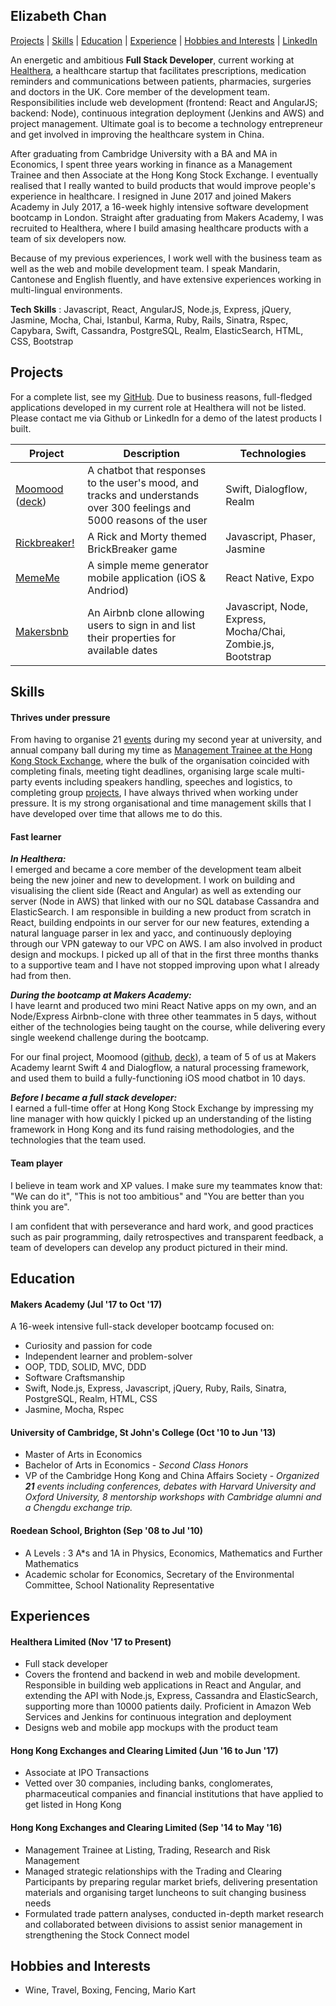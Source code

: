 ## Elizabeth Chan
[Projects](#projects) | [Skills](#skills) | [Education](#education) | [Experience](#experience) | [Hobbies and Interests](#hobbies-and-interests) | [LinkedIn](https://www.linkedin.com/in/elizabeth-chan-7221b38b/)

An energetic and ambitious **Full Stack Developer**, current working at [Healthera](https://healthera.co.uk/), a healthcare startup that facilitates prescriptions, medication reminders and communications between patients, pharmacies, surgeries and doctors in the UK. Core member of the development team.  Responsibilities include web development (frontend: React and AngularJS; backend: Node), continuous integration deployment (Jenkins and AWS) and project management. Ultimate goal is to become a technology entrepreneur and get involved in improving the healthcare system in China.

After graduating from Cambridge University with a BA and MA in Economics, I spent three years working in finance as a Management Trainee and then Associate at the Hong Kong Stock Exchange. I eventually realised that I really wanted to build products that would improve people's experience in healthcare.  I resigned in June 2017 and joined Makers Academy in July 2017, a 16-week highly intensive software development bootcamp in London.  Straight after graduating from Makers Academy, I was recruited to Healthera, where I build amasing healthcare products with a team of six developers now.

Because of my previous experiences, I work well with the business team as well as the web and mobile development team.  I speak Mandarin, Cantonese and English fluently, and have extensive experiences working in multi-lingual environments.

**Tech Skills** : Javascript, React, AngularJS, Node.js, Express, jQuery, Jasmine, Mocha, Chai, Istanbul, Karma, Ruby, Rails, Sinatra, Rspec, Capybara, Swift, Cassandra, PostgreSQL, Realm, ElasticSearch, HTML, CSS, Bootstrap

## Projects
For a complete list, see my [GitHub](https://github.com/elizabethcsw?tab=repositories).  Due to business reasons, full-fledged applications developed in my current role at Healthera will not be listed.  Please contact me via Github or LinkedIn for a demo of the latest products I built.

| Project  | Description | Technologies |
| ------------- | ------------- | ------------- |
| [Moomood](https://github.com/jenniferbacon01/moomood) ([deck](http://slides.com/elizabethchan/deck-1/fullscreen)) | A chatbot that responses to the user's mood, and tracks and understands  over 300 feelings and 5000 reasons of the user  | Swift, Dialogflow, Realm |
|[Rickbreaker!](https://github.com/ofrost617/slofe-brickbreaker) | A Rick and Morty themed BrickBreaker game  | Javascript, Phaser, Jasmine |
| [MemeMe](https://github.com/elizabethcsw/reactNativeApp) | A simple meme generator mobile application (iOS & Andriod)| React Native, Expo |
| [Makersbnb](https://github.com/elizabethcsw/Makersbnb2) | An Airbnb clone allowing users to sign in and list their properties for available dates  | Javascript, Node, Express, Mocha/Chai, Zombie.js, Bootstrap |


## Skills

#### Thrives under pressure

From having to organise 21 [events](#education) during my second year at university, and annual company ball during my time as [Management Trainee at the Hong Kong Stock Exchange](#experience), where the bulk of the organisation coincided with completing finals, meeting tight deadlines, organising large scale multi-party events including speakers handling, speeches and logistics, to completing group [projects](#projects), I have always thrived when working under pressure. It is my strong organisational and time management skills that I have developed over time that allows me to do this.

#### Fast learner

***In Healthera:***<br/>
I emerged and became a core member of the development team albeit being the new joiner and new to development.  I work on building and visualising the client side (React and Angular) as well as extending our server (Node in AWS) that linked with our no SQL database Cassandra and ElasticSearch.  I am responsible in building a new product from scratch in React, building endpoints in our server for our new features, extending a natural language parser in lex and yacc, and continuously deploying through our VPN gateway to our VPC on AWS.  I am also involved in product design and mockups.  I picked up all of that in the first three months thanks to a supportive team and I have not stopped improving upon what I already had from then.

***During the bootcamp at Makers Academy:***<br/>
I have learnt and produced two mini React Native apps on my own, and an Node/Express Airbnb-clone with three other teammates in 5 days, without either of the technologies being taught on the course, while delivering every single weekend challenge during the bootcamp.

For our final project, Moomood ([github](https://github.com/jenniferbacon01/moomood), [deck](http://slides.com/elizabethchan/deck-1/fullscreen)), a team of 5 of us at Makers Academy learnt Swift 4 and Dialogflow, a natural processing framework, and used them to build a fully-functioning iOS mood chatbot in 10 days.

***Before I became a full stack developer:***<br/>
I earned a full-time offer at Hong Kong Stock Exchange by impressing my line manager with how quickly I picked up an understanding of the listing framework in Hong Kong and its fund raising methodologies, and the technologies that the team used.

#### Team player
I believe in team work and XP values.  I make sure my teammates know that: "We can do it", "This is not too ambitious" and "You are better than you think you are".

I am confident that with perseverance and hard work, and good practices such as pair programming, daily retrospectives and transparent feedback, a team of developers can develop any product pictured in their mind.

## Education

#### Makers Academy (Jul '17 to Oct '17)

A 16-week intensive full-stack developer bootcamp focused on:

- Curiosity and passion for code
- Independent learner and problem-solver
- OOP, TDD, SOLID, MVC, DDD
- Software Craftsmanship
- Swift, Node.js, Express, Javascript, jQuery, Ruby, Rails, Sinatra, PostgreSQL, Realm, HTML, CSS
- Jasmine, Mocha, Rspec

#### University of Cambridge, St John's College (Oct '10 to Jun '13)

- Master of Arts in Economics
- Bachelor of Arts in Economics - *Second Class Honors*
- VP of the Cambridge Hong Kong and China Affairs Society - *Organized **21** events including conferences, debates with Harvard University and Oxford University, 8 mentorship workshops with Cambridge alumni and a Chengdu exchange trip.*

#### Roedean School, Brighton (Sep '08 to Jul '10)

- A Levels : 3 A*s and 1A in Physics, Economics, Mathematics and Further Mathematics
- Academic scholar for Economics, Secretary of the Environmental Committee, School Nationality Representative


## Experiences

#### Healthera Limited (Nov '17 to Present)    
- Full stack developer
- Covers the frontend and backend in web and mobile development. Responsible in building web applications in React and Angular, and extending the API with Node.js, Express, Cassandra and ElasticSearch, supporting more than 10000 patients daily. Proficient in Amazon Web Services and Jenkins for continuous integration and deployment
- Designs web and mobile app mockups with the product team

#### Hong Kong Exchanges and Clearing Limited (Jun '16 to Jun '17)    
- Associate at IPO Transactions
- Vetted over 30 companies, including banks, conglomerates, pharmaceutical companies and financial institutions that have applied to get listed in Hong Kong

#### Hong Kong Exchanges and Clearing Limited (Sep '14 to May '16)    
- Management Trainee at Listing, Trading, Research and Risk Management
- Managed strategic relationships with the Trading and Clearing Participants by preparing regular market briefs, delivering presentation materials and organising target luncheons to suit changing business needs
- Formulated trade pattern analyses, conducted in-depth market research and collaborated between divisions to assist senior management in strengthening the Stock Connect model

## Hobbies and Interests
- Wine, Travel, Boxing, Fencing, Mario Kart
